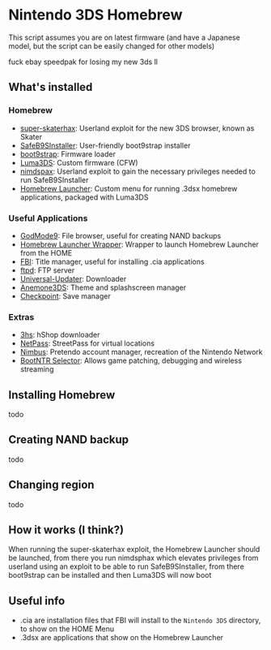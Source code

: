 # Nintendo 3DS Homebrew
This script assumes you are on latest firmware (and have a Japanese model, but the script can be easily changed for other models)

fuck ebay speedpak for losing my new 3ds ll

## What's installed
### Homebrew
* [super-skaterhax](https://github.com/zoogie/super-skaterhax): Userland exploit for the new 3DS browser, known as Skater
* [SafeB9SInstaller](https://github.com/d0k3/SafeB9SInstaller): User-friendly boot9strap installer
* [boot9strap](https://github.com/SciresM/boot9strap): Firmware loader
* [Luma3DS](https://github.com/LumaTeam/Luma3DS): Custom firmware (CFW)
* [nimdspax](https://github.com/luigoalma/nimdsphax): Userland exploit to gain the necessary privileges needed to run SafeB9SInstaller
* [Homebrew Launcher](https://github.com/devkitPro/3ds-hbmenu): Custom menu for running .3dsx homebrew applications, packaged with Luma3DS

### Useful Applications
* [GodMode9](https://github.com/d0k3/GodMode9): File browser, useful for creating NAND backups
* [Homebrew Launcher Wrapper](https://github.com/PabloMK7/homebrew_launcher_dummy): Wrapper to launch Homebrew Launcher from the HOME
* [FBI](https://github.com/nh-server/FBI-NH): Title manager, useful for installing .cia applications
* [ftpd](https://github.com/mtheall/ftpd): FTP server
* [Universal-Updater](https://github.com/Universal-Team/Universal-Updater): Downloader
* [Anemone3DS](https://github.com/astronautlevel2/Anemone3DS): Theme and splashscreen manager
* [Checkpoint](https://github.com/bernardogiordano/checkpoint): Save manager

### Extras
* [3hs](https://hshop.erista.me/3hs): hShop downloader
* [NetPass](https://gitlab.com/3ds-netpass/netpass): StreetPass for virtual locations
* [Nimbus](https://github.com/PretendoNetwork/nimbus): Pretendo account manager, recreation of the Nintendo Network
* [BootNTR Selector](https://github.com/xzn/ntr-hr): Allows game patching, debugging and wireless streaming

## Installing Homebrew
todo

## Creating NAND backup
todo

## Changing region
todo

## How it works (I think?)
When running the super-skaterhax exploit, the Homebrew Launcher should be launched, from there you run nimdsphax which elevates privileges from userland using an exploit to be able to run SafeB9SInstaller, from there boot9strap can be installed and then Luma3DS will now boot

## Useful info
* .cia are installation files that FBI will install to the `Nintendo 3DS` directory, to show on the HOME Menu
* .3dsx are applications that show on the Homebrew Launcher